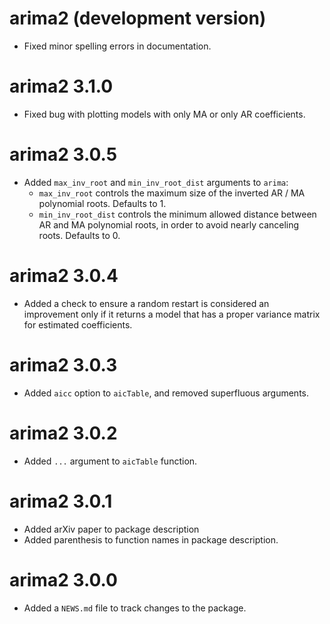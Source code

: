 # arima2 (development version)

* Fixed minor spelling errors in documentation.

# arima2 3.1.0

* Fixed bug with plotting models with only MA or only AR coefficients. 

# arima2 3.0.5

* Added `max_inv_root` and `min_inv_root_dist` arguments to `arima`:
    * `max_inv_root` controls the maximum size of the inverted AR / MA polynomial roots. Defaults to 1. 
    * `min_inv_root_dist` controls the minimum allowed distance between AR and MA polynomial roots, in order to avoid nearly canceling roots. Defaults to 0. 

# arima2 3.0.4

* Added a check to ensure a random restart is considered an improvement only if it returns a model that has a proper variance matrix for estimated coefficients. 

# arima2 3.0.3

* Added `aicc` option to `aicTable`, and removed superfluous arguments. 

# arima2 3.0.2

* Added `...` argument to `aicTable` function. 

# arima2 3.0.1

* Added arXiv paper to package description
* Added parenthesis to function names in package description. 

# arima2 3.0.0

* Added a `NEWS.md` file to track changes to the package.

